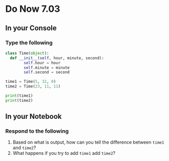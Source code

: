 # Do Now 7.03

## In your Console

### Type the following

```python
class Time(object):
  def __init__(self, hour, minute, second):
        self.hour = hour
        self.minute = minute
        self.second = second

time1 = Time(5, 32, 0)
time2 = Time(23, 11, 11)

print(time1)
print(time2)
```

## In your Notebook

### Respond to the following

1. Based on what is output, how can you tell the difference between `time1` and `time2`?
2. What happens if you try to add `time1` add `time2`?
